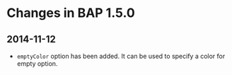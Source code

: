 Changes in BAP 1.5.0
====================

2014-11-12
----------

* `emptyColor` option has been added. It can be used to specify a color for empty option.
